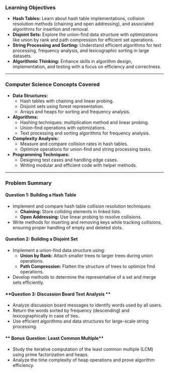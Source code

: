 ### **Learning Objectives**
- **Hash Tables:** Learn about hash table implementations, collision resolution methods (chaining and open addressing), and associated algorithms for insertion and removal.
- **Disjoint Sets:** Explore the union-find data structure with optimizations like union by rank and path compression for efficient set operations.
- **String Processing and Sorting:** Understand efficient algorithms for text processing, frequency analysis, and lexicographic sorting in large datasets.
- **Algorithmic Thinking:** Enhance skills in algorithm design, implementation, and testing with a focus on efficiency and correctness.

---

### **Computer Science Concepts Covered**
- **Data Structures:**
  - Hash tables with chaining and linear probing.
  - Disjoint sets using forest representation.
  - Arrays and heaps for sorting and frequency analysis.
- **Algorithms:**
  - Hashing techniques: multiplication method and linear probing.
  - Union-find operations with optimizations.
  - Text processing and sorting algorithms for frequency analysis.
- **Complexity Analysis:**
  - Measure and compare collision rates in hash tables.
  - Optimize operations for union-find and string processing tasks.
- **Programming Techniques:**
  - Designing test cases and handling edge cases.
  - Writing modular and efficient code with helper methods.

---

### **Problem Summary**
#### **Question 1: Building a Hash Table**  
- Implement and compare hash table collision resolution techniques:
  - **Chaining:** Store colliding elements in linked lists.
  - **Open Addressing:** Use linear probing to resolve collisions.
- Write methods for inserting and removing keys while tracking collisions, ensuring proper handling of empty and deleted slots.

#### **Question 2: Building a Disjoint Set**  
- Implement a union-find data structure using:
  - **Union by Rank:** Attach smaller trees to larger trees during union operations.
  - **Path Compression:** Flatten the structure of trees to optimize find operations.
- Develop methods to determine the representative of a set and merge sets efficiently.

#### **Question 3: Discussion Board Text Analysis **  
- Analyze discussion board messages to identify words used by all users.
- Return the words sorted by frequency (descending) and lexicographically in case of ties.
- Use efficient algorithms and data structures for large-scale string processing.

#### ** Bonus Question: Least Common Multiple**  
- Study the iterative computation of the least common multiple (LCM) using prime factorization and heaps.
- Analyze the time complexity of heap operations and prove algorithm efficiency.
